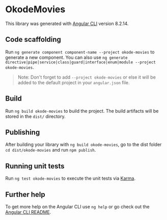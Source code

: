 # OkodeMovies

This library was generated with [Angular CLI](https://github.com/angular/angular-cli) version 8.2.14.

## Code scaffolding

Run `ng generate component component-name --project okode-movies` to generate a new component. You can also use `ng generate directive|pipe|service|class|guard|interface|enum|module --project okode-movies`.
> Note: Don't forget to add `--project okode-movies` or else it will be added to the default project in your `angular.json` file. 

## Build

Run `ng build okode-movies` to build the project. The build artifacts will be stored in the `dist/` directory.

## Publishing

After building your library with `ng build okode-movies`, go to the dist folder `cd dist/okode-movies` and run `npm publish`.

## Running unit tests

Run `ng test okode-movies` to execute the unit tests via [Karma](https://karma-runner.github.io).

## Further help

To get more help on the Angular CLI use `ng help` or go check out the [Angular CLI README](https://github.com/angular/angular-cli/blob/master/README.md).
